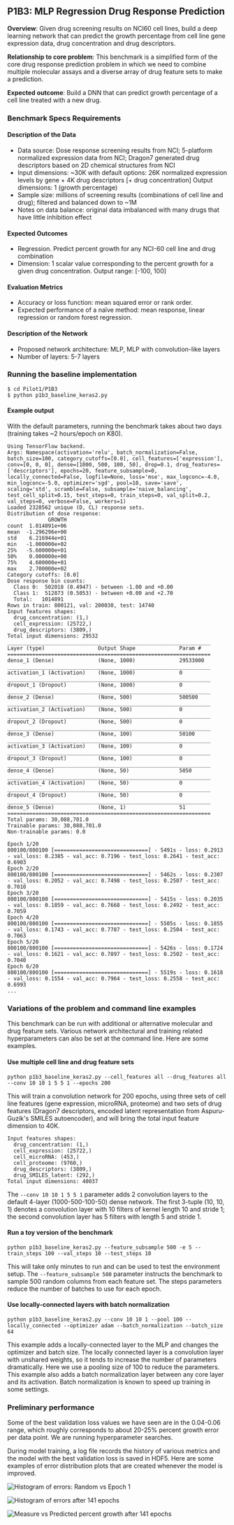 ## P1B3: MLP Regression Drug Response Prediction

**Overview**: Given drug screening results on NCI60 cell lines, build a deep learning network that can predict the growth percentage from cell line gene expression data, drug concentration and drug descriptors.

**Relationship to core problem**: This benchmark is a simplified form of the core drug response prediction problem in which we need to combine multiple molecular assays and a diverse array of drug feature sets to make a prediction.

**Expected outcome**: Build a DNN that can predict growth percentage of a cell line treated with a new drug.

### Benchmark Specs Requirements

#### Description of the Data
* Data source: Dose response screening results from NCI; 5-platform normalized expression data from NCI; Dragon7 generated drug descriptors based on 2D chemical structures from NCI
* Input dimensions: ~30K with default options: 26K normalized expression levels by gene + 4K drug descriptors [+ drug concentration]
Output dimensions: 1 (growth percentage)
* Sample size: millions of screening results (combinations of cell line and drug); filtered and balanced down to ~1M
* Notes on data balance: original data imbalanced with many drugs that have little inhibition effect

#### Expected Outcomes
* Regression. Predict percent growth for any NCI-60 cell line and drug combination 
* Dimension: 1 scalar value corresponding to the percent growth for a given drug concentration. Output range: [-100, 100]

#### Evaluation Metrics
* Accuracy or loss function: mean squared error or rank order.
* Expected performance of a naïve method: mean response, linear regression or random forest regression.

#### Description of the Network
* Proposed network architecture: MLP, MLP with convolution-like layers
* Number of layers: 5-7 layers

### Running the baseline implementation

```
$ cd Pilot1/P1B3
$ python p1b3_baseline_keras2.py
```

#### Example output
With the default parameters, running the benchmark takes about two days (training takes ~2 hours/epoch on K80). 
```
Using TensorFlow backend.
Args: Namespace(activation='relu', batch_normalization=False, batch_size=100, category_cutoffs=[0.0], cell_features=['expression'], conv=[0, 0, 0], dense=[1000, 500, 100, 50], drop=0.1, drug_features=['descriptors'], epochs=20, feature_subsample=0, locally_connected=False, logfile=None, loss='mse', max_logconc=-4.0, min_logconc=-5.0, optimizer='sgd', pool=10, save='save', scaling='std', scramble=False, subsample='naive_balancing', test_cell_split=0.15, test_steps=0, train_steps=0, val_split=0.2, val_steps=0, verbose=False, workers=1)
Loaded 2328562 unique (D, CL) response sets.
Distribution of dose response:
             GROWTH
count  1.014891e+06
mean  -1.296296e+00
std    6.216944e+01
min   -1.000000e+02
25%   -5.600000e+01
50%    0.000000e+00
75%    4.600000e+01
max    2.700000e+02
Category cutoffs: [0.0]
Dose response bin counts:
  Class 0:  502018 (0.4947) - between -1.00 and +0.00
  Class 1:  512873 (0.5053) - between +0.00 and +2.70
  Total:   1014891
Rows in train: 800121, val: 200030, test: 14740
Input features shapes:
  drug_concentration: (1,)
  cell_expression: (25722,)
  drug_descriptors: (3809,)
Total input dimensions: 29532
_________________________________________________________________
Layer (type)                 Output Shape              Param #
=================================================================
dense_1 (Dense)              (None, 1000)              29533000
_________________________________________________________________
activation_1 (Activation)    (None, 1000)              0
_________________________________________________________________
dropout_1 (Dropout)          (None, 1000)              0
_________________________________________________________________
dense_2 (Dense)              (None, 500)               500500
_________________________________________________________________
activation_2 (Activation)    (None, 500)               0
_________________________________________________________________
dropout_2 (Dropout)          (None, 500)               0
_________________________________________________________________
dense_3 (Dense)              (None, 100)               50100
_________________________________________________________________
activation_3 (Activation)    (None, 100)               0
_________________________________________________________________
dropout_3 (Dropout)          (None, 100)               0
_________________________________________________________________
dense_4 (Dense)              (None, 50)                5050
_________________________________________________________________
activation_4 (Activation)    (None, 50)                0
_________________________________________________________________
dropout_4 (Dropout)          (None, 50)                0
_________________________________________________________________
dense_5 (Dense)              (None, 1)                 51
=================================================================
Total params: 30,088,701.0
Trainable params: 30,088,701.0
Non-trainable params: 0.0

Epoch 1/20
800100/800100 [==============================] - 5491s - loss: 0.2913 - val_loss: 0.2385 - val_acc: 0.7196 - test_loss: 0.2641 - test_acc: 0.6903
Epoch 2/20
800100/800100 [==============================] - 5462s - loss: 0.2307 - val_loss: 0.2052 - val_acc: 0.7498 - test_loss: 0.2507 - test_acc: 0.7010
Epoch 3/20
800100/800100 [==============================] - 5415s - loss: 0.2035 - val_loss: 0.1859 - val_acc: 0.7668 - test_loss: 0.2492 - test_acc: 0.7059
Epoch 4/20
800100/800100 [==============================] - 5505s - loss: 0.1855 - val_loss: 0.1743 - val_acc: 0.7787 - test_loss: 0.2504 - test_acc: 0.7063
Epoch 5/20
800100/800100 [==============================] - 5426s - loss: 0.1724 - val_loss: 0.1621 - val_acc: 0.7897 - test_loss: 0.2502 - test_acc: 0.7040
Epoch 6/20
800100/800100 [==============================] - 5519s - loss: 0.1618 - val_loss: 0.1554 - val_acc: 0.7964 - test_loss: 0.2558 - test_acc: 0.6993
...

```

### Variations of the problem and command line examples
This benchmark can be run with additional or alternative molecular and drug feature sets. Various network architectural and training related hyperparameters can also be set at the command line. Here are some examples.

#### Use multiple cell line and drug feature sets
```
python p1b3_baseline_keras2.py --cell_features all --drug_features all --conv 10 10 1 5 5 1 --epochs 200
```
This will train a convolution network for 200 epochs, using three sets of cell line features (gene expression, microRNA, proteome) and two sets of drug features (Dragon7 descriptors, encoded latent representation from Aspuru-Guzik's SMILES autoencoder), and will bring the total input feature dimension to 40K.
```
Input features shapes:
  drug_concentration: (1,)
  cell_expression: (25722,)
  cell_microRNA: (453,)
  cell_proteome: (9760,)
  drug_descriptors: (3809,)
  drug_SMILES_latent: (292,)
Total input dimensions: 40037
```
The `--conv 10 10 1 5 5 1` parameter adds 2 convolution layers to the default 4-layer (1000-500-100-50) dense network. The first 3-tuple (10, 10, 1) denotes a convolution layer with 10 filters of kernel length 10 and stride 1; the second convolution layer has 5 filters with length 5 and stride 1. 

#### Run a toy version of the benchmark
```
python p1b3_baseline_keras2.py --feature_subsample 500 -e 5 --train_steps 100 --val_steps 10 --test_steps 10
```
This will take only minutes to run and can be used to test the environment setup. The `--feature_subsample 500` parameter instructs the benchmark to sample 500 random columns from each feature set. The steps parameters reduce the number of batches to use for each epoch.

#### Use locally-connected layers with batch normalization
```
python p1b3_baseline_keras2.py --conv 10 10 1 --pool 100 --locally_connected --optimizer adam --batch_normalization --batch_size 64
```
This example adds a locally-connected layer to the MLP and changes the optimizer and batch size. The locally connected layer is a convolution layer with unshared weights, so it tends to increase the number of parameters dramatically. Here we use a pooling size of 100 to reduce the parameters. This example also adds a batch normalization layer between any core layer and its activation. Batch normalization is known to speed up training in some settings. 


### Preliminary performance
Some of the best validation loss values we have seen are in the 0.04-0.06 range, which roughly corresponds to about 20-25% percent growth error per data point. We are running hyperparameter searches. 

During model training, a log file records the history of various metrics and the model with the best validation loss is saved in HDF5. Here are some examples of error distribution plots that are created whenever the model is improved. 

![Histogram of errors: Random vs Epoch 1](https://raw.githubusercontent.com/ECP-CANDLE/Benchmarks/master/Pilot1/P1B3/images/histo_It0.png)

![Histogram of errors after 141 epochs](https://raw.githubusercontent.com/ECP-CANDLE/Benchmarks/master/Pilot1/P1B3/images/histo_It140.png)

![Measure vs Predicted percent growth after 141 epochs](https://raw.githubusercontent.com/ECP-CANDLE/Benchmarks/master/Pilot1/P1B3/images/meas_vs_pred_It140.png)
